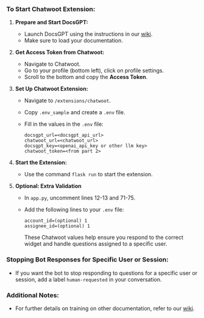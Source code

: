 ### To Start Chatwoot Extension:

1. **Prepare and Start DocsGPT:**
   - Launch DocsGPT using the instructions in our [wiki](https://github.com/arc53/DocsGPT/wiki).
   - Make sure to load your documentation.

2. **Get Access Token from Chatwoot:**
   - Navigate to Chatwoot.
   - Go to your profile (bottom left), click on profile settings.
   - Scroll to the bottom and copy the **Access Token**.

3. **Set Up Chatwoot Extension:**
   - Navigate to `/extensions/chatwoot`.
   - Copy `.env_sample` and create a `.env` file.
   - Fill in the values in the `.env` file:

     ```env
     docsgpt_url=<docsgpt_api_url>
     chatwoot_url=<chatwoot_url>
     docsgpt_key=<openai_api_key or other llm key>
     chatwoot_token=<from part 2>
     ```

4. **Start the Extension:**
   - Use the command `flask run` to start the extension.

5. **Optional: Extra Validation**
   - In `app.py`, uncomment lines 12-13 and 71-75.
   - Add the following lines to your `.env` file:

     ```env
     account_id=(optional) 1
     assignee_id=(optional) 1
     ```

     These Chatwoot values help ensure you respond to the correct widget and handle questions assigned to a specific user.

### Stopping Bot Responses for Specific User or Session:
- If you want the bot to stop responding to questions for a specific user or session, add a label `human-requested` in your conversation.

### Additional Notes:
- For further details on training on other documentation, refer to our [wiki](https://github.com/arc53/DocsGPT/wiki/How-to-train-on-other-documentation).
